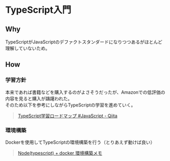 # TypeScript入門

## Why

TypeScriptがJavaScriptのデファクトスタンダードになりつつあるがほとんど理解していないため。

## How

### 学習方針

本来であれば書籍などを購入するのがよさそうだったが、Amazonでの低評価の内容を見ると購入が躊躇われた。  
そのため以下を参考にしながらTypeScriptの学習を進めていく。  
> [TypeScript学習ロードマップ #JavaScript - Qiita](https://qiita.com/irico/items/33744e15a4e0ca52d6bc)

### 環境構築

Dockerを使用してTypeScriptの環境構築を行う（とりあえず動けば良い）
> [Node(typescript) + docker 環境構築メモ](https://zenn.dev/gakin/scraps/4cc16e7761d1ef)

<!-- 
面白そう
[microsoft/TypeScript-Node-Starter: TypeScript と Node のリファレンス例。この 2 つを一緒に使用する方法を説明した詳細な README が含まれています。](https://github.com/microsoft/TypeScript-Node-Starter)
 -->
